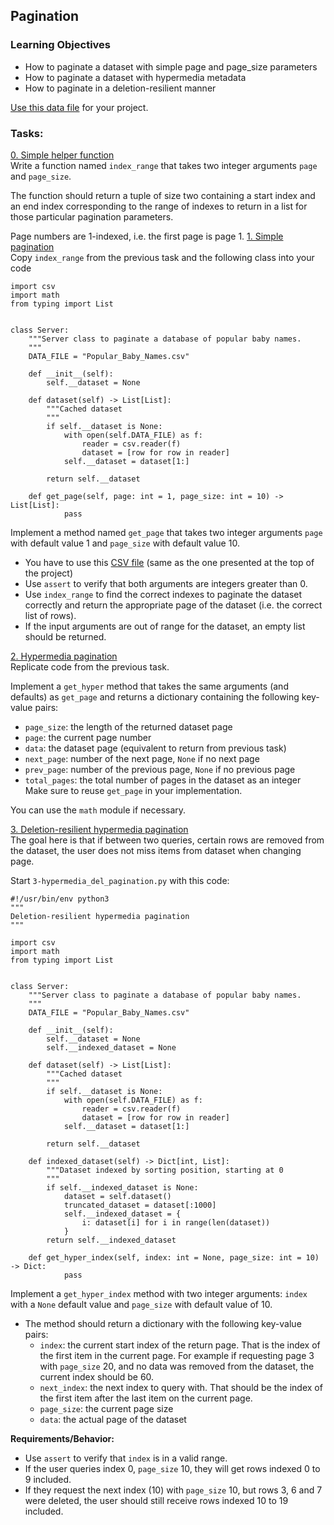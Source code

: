 ## Pagination
### Learning Objectives
* How to paginate a dataset with simple page and page_size parameters
* How to paginate a dataset with hypermedia metadata
* How to paginate in a deletion-resilient manner

[Use this data file](./Popular_Baby_Names.csv) for your project.

### Tasks:
[0. Simple helper function](./0-simple_helper_function.py)<br>
Write a function named `index_range` that takes two integer arguments `page` and `page_size`.

The function should return a tuple of size two containing a start index and an end index corresponding to the range of indexes to return in a list for those particular pagination parameters.

Page numbers are 1-indexed, i.e. the first page is page 1.
[1. Simple pagination](./1-simple_pagination)<br>
Copy `index_range` from the previous task and the following class into your code<br>
```
import csv
import math
from typing import List


class Server:
    """Server class to paginate a database of popular baby names.
    """
    DATA_FILE = "Popular_Baby_Names.csv"

    def __init__(self):
        self.__dataset = None

    def dataset(self) -> List[List]:
        """Cached dataset
        """
        if self.__dataset is None:
            with open(self.DATA_FILE) as f:
                reader = csv.reader(f)
                dataset = [row for row in reader]
            self.__dataset = dataset[1:]

        return self.__dataset

    def get_page(self, page: int = 1, page_size: int = 10) -> List[List]:
            pass
```
Implement a method named `get_page` that takes two integer arguments `page` with default value 1 and `page_size` with default value 10.

* You have to use this [CSV file](./Popular_Baby_Names.csv) (same as the one presented at the top of the project)
* Use `assert` to verify that both arguments are integers greater than 0.
* Use `index_range` to find the correct indexes to paginate the dataset correctly and return the appropriate page of the dataset (i.e. the correct list of rows).
* If the input arguments are out of range for the dataset, an empty list should be returned.

[2. Hypermedia pagination](./2-hypermedia_pagination.py)<br>
Replicate code from the previous task.

Implement a `get_hyper` method that takes the same arguments (and defaults) as `get_page` and returns a dictionary containing the following key-value pairs:

* `page_size`: the length of the returned dataset page
* `page`: the current page number
* `data`: the dataset page (equivalent to return from previous task)
* `next_page`: number of the next page, `None` if no next page
* `prev_page`: number of the previous page, `None` if no previous page
* `total_pages`: the total number of pages in the dataset as an integer
Make sure to reuse `get_page` in your implementation.

You can use the `math` module if necessary.

[3. Deletion-resilient hypermedia pagination](./3-hypermedia_del_pagination.py)<br>
The goal here is that if between two queries, certain rows are removed from the dataset, the user does not miss items from dataset when changing page.

Start `3-hypermedia_del_pagination.py` with this code:

```
#!/usr/bin/env python3
"""
Deletion-resilient hypermedia pagination
"""

import csv
import math
from typing import List


class Server:
    """Server class to paginate a database of popular baby names.
    """
    DATA_FILE = "Popular_Baby_Names.csv"

    def __init__(self):
        self.__dataset = None
        self.__indexed_dataset = None

    def dataset(self) -> List[List]:
        """Cached dataset
        """
        if self.__dataset is None:
            with open(self.DATA_FILE) as f:
                reader = csv.reader(f)
                dataset = [row for row in reader]
            self.__dataset = dataset[1:]

        return self.__dataset

    def indexed_dataset(self) -> Dict[int, List]:
        """Dataset indexed by sorting position, starting at 0
        """
        if self.__indexed_dataset is None:
            dataset = self.dataset()
            truncated_dataset = dataset[:1000]
            self.__indexed_dataset = {
                i: dataset[i] for i in range(len(dataset))
            }
        return self.__indexed_dataset

    def get_hyper_index(self, index: int = None, page_size: int = 10) -> Dict:
            pass
```

Implement a `get_hyper_index` method with two integer arguments: `index` with a `None` default value and `page_size` with default value of 10.

* The method should return a dictionary with the following key-value pairs:
  * `index`: the current start index of the return page. That is the index of the first item in the current page. For example if requesting page 3 with `page_size` 20, and no data was removed from the dataset, the current index should be 60.
  * `next_index`: the next index to query with. That should be the index of the first item after the last item on the current page.
  * `page_size`: the current page size
  * `data`: the actual page of the dataset

<b>Requirements/Behavior:</b>

* Use `assert` to verify that `index` is in a valid range.
* If the user queries index 0, `page_size` 10, they will get rows indexed 0 to 9 included.
* If they request the next index (10) with `page_size` 10, but rows 3, 6 and 7 were deleted, the user should still receive rows indexed 10 to 19 included.
